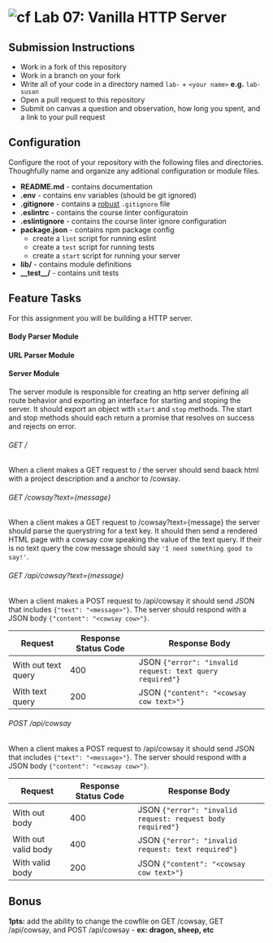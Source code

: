 ![cf](https://i.imgur.com/7v5ASc8.png) Lab 07: Vanilla HTTP Server
======

## Submission Instructions
* Work in a fork of this repository
* Work in a branch on your fork
* Write all of your code in a directory named `lab-` + `<your name>` **e.g.** `lab-susan`
* Open a pull request to this repository
* Submit on canvas a question and observation, how long you spent, and a link to your pull request

## Configuration 
Configure the root of your repository with the following files and directories. Thoughfully name and organize any aditional configuration or module files.
* **README.md** - contains documentation
* **.env** - contains env variables (should be git ignored)
* **.gitignore** - contains a [robust](http://gitignore.io) `.gitignore` file 
* **.eslintrc** - contains the course linter configuratoin
* **.eslintignore** - contains the course linter ignore configuration
* **package.json** - contains npm package config
  * create a `lint` script for running eslint
  * create a `test` script for running tests
  * create a `start` script for running your server
* **lib/** - contains module definitions
* **\_\_test\_\_/** - contains unit tests

## Feature Tasks  
For this assignment you will be building a HTTP server. 
#### Body Parser Module
#### URL Parser Module
#### Server Module 
The server module is responsible for creating an http server defining all route behavior and exporting an interface for starting and stoping the server. It should export an object with `start` and `stop` methods. The start and stop methods should each return a promise that resolves on success and rejects on error. 
###### GET /
When a client makes a GET request to / the server should send baack html with a project description and a anchor to /cowsay.

###### GET /cowsay?text={message}
When a client makes a GET request to /cowsay?text={message} the server should parse the querystring for a text key. It should then send a rendered HTML page with a cowsay cow speaking the value of the text query. If their is no text query the cow message should say `'I need something good to say!'`. 

###### GET /api/cowsay?text={message}
When a client makes a POST request to /api/cowsay it should send JSON that includes `{"text": "<message>"}`. The server should respond with a JSON body `{"content": "<cowsay cow>"}`.  

| Request | Response Status Code | Response Body |
| -- | -- | -- |
| With out text query | 400 | JSON `{"error": "invalid request: text query required"}` |
| With text query | 200 | JSON `{"content": "<cowsay cow text>"}` |


###### POST /api/cowsay 
When a client makes a POST request to /api/cowsay it should send JSON that includes `{"text": "<message>"}`. The server should respond with a JSON body `{"content": "<cowsay cow>"}`.

| Request | Response Status Code | Response Body |
| -- | -- | -- |
| With out body | 400 | JSON `{"error": "invalid request: request body required"}` |
| With out valid body | 400 | JSON `{"error": "invalid request: text required"}` |
| With valid body | 200 | JSON `{"content": "<cowsay cow text>"}` |


## Bonus
**1pts:** add the ability to change the cowfile on GET /cowsay, GET /api/cowsay, and POST /api/cowsay - **ex: dragon, sheep, etc**
